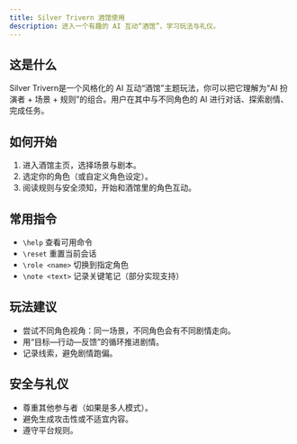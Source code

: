 ```yaml
---
title: Silver Trivern 酒馆使用
description: 进入一个有趣的 AI 互动“酒馆”，学习玩法与礼仪。
---
```


## 这是什么

Silver Trivern是一个风格化的 AI 互动“酒馆”主题玩法，你可以把它理解为“AI 扮演者 + 场景 + 规则”的组合。用户在其中与不同角色的 AI 进行对话、探索剧情、完成任务。

## 如何开始

1. 进入酒馆主页，选择场景与剧本。
2. 选定你的角色（或自定义角色设定）。
3. 阅读规则与安全须知，开始和酒馆里的角色互动。

## 常用指令

- `\help` 查看可用命令
- `\reset` 重置当前会话
- `\role <name>` 切换到指定角色
- `\note <text>` 记录关键笔记（部分实现支持）

## 玩法建议

- 尝试不同角色视角：同一场景，不同角色会有不同剧情走向。
- 用“目标—行动—反馈”的循环推进剧情。
- 记录线索，避免剧情跑偏。

## 安全与礼仪

- 尊重其他参与者（如果是多人模式）。
- 避免生成攻击性或不适宜内容。
- 遵守平台规则。
